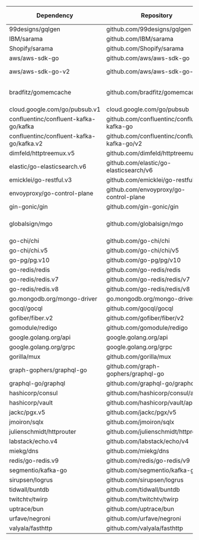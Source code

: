 | Dependency |    Repository  | Minimum Version | Maximum Version | Auto-Instrumented |
|------------|-----------------|-----------------|-----------------|-----------------|
| 99designs/gqlgen | github.com/99designs/gqlgen | v0.17.36 | v0.17.63 | true
| IBM/sarama | github.com/IBM/sarama | v1.40.0 | v1.45.0 | true
| Shopify/sarama | github.com/Shopify/sarama | v1.38.1 | v1.45.0 | true
| aws/aws-sdk-go | github.com/aws/aws-sdk-go | v1.44.327 | v1.55.5 | true
| aws/aws-sdk-go-v2 | github.com/aws/aws-sdk-go-v2 | v1.20.3 | v2.0.0-preview.4+incompatible | true
| bradfitz/gomemcache | github.com/bradfitz/gomemcache | v0.0.0-20230611145640-acc696258285 | v0.0.0-20230905024940-24af94b03874 | false
| cloud.google.com/go/pubsub.v1 | cloud.google.com/go/pubsub | v1.36.1 | v1.45.3 | true
| confluentinc/confluent-kafka-go/kafka | github.com/confluentinc/confluent-kafka-go | v1.9.2 | v1.9.3-RC3 | false
| confluentinc/confluent-kafka-go/kafka.v2 | github.com/confluentinc/confluent-kafka-go/v2 | v2.2.0 | v2.8.0 | false
| dimfeld/httptreemux.v5 | github.com/dimfeld/httptreemux/v5 | v5.5.0 | v5.5.0 | false
| elastic/go-elasticsearch.v6 | github.com/elastic/go-elasticsearch/v6 | v6.8.5 | v6.8.10 | true
| emicklei/go-restful.v3 | github.com/emicklei/go-restful/v3 | v3.11.0 | v3.12.1 | false
| envoyproxy/go-control-plane | github.com/envoyproxy/go-control-plane | v0.13.1 | v0.13.4 | false
| gin-gonic/gin | github.com/gin-gonic/gin | v1.9.1 | v1.10.0 | true
| globalsign/mgo | github.com/globalsign/mgo | v0.0.0-20181015135952-eeefdecb41b8 | v0.0.0-20181015135952-eeefdecb41b8 | false
| go-chi/chi | github.com/go-chi/chi | v1.5.4 | v4.1.2+incompatible | true
| go-chi/chi.v5 | github.com/go-chi/chi/v5 | v5.0.10 | v5.2.0 | true
| go-pg/pg.v10 | github.com/go-pg/pg/v10 | v10.11.1 | v10.14.0 | false
| go-redis/redis | github.com/go-redis/redis | v6.15.9+incompatible | v6.15.9+incompatible | false
| go-redis/redis.v7 | github.com/go-redis/redis/v7 | v7.4.1 | v7.4.1 | true
| go-redis/redis.v8 | github.com/go-redis/redis/v8 | v8.11.5 | v8.11.5 | true
| go.mongodb.org/mongo-driver | go.mongodb.org/mongo-driver | v1.12.1 | v1.17.2 | false
| gocql/gocql | github.com/gocql/gocql | v1.6.0 | v1.7.0 | true
| gofiber/fiber.v2 | github.com/gofiber/fiber/v2 | v2.52.5 | v2.52.6 | true
| gomodule/redigo | github.com/gomodule/redigo | v1.8.9 | v1.9.2 | false
| google.golang.org/api | google.golang.org/api | v0.169.0 | v0.216.0 | false
| google.golang.org/grpc | google.golang.org/grpc | v1.69.0 | v1.71.0-dev | true
| gorilla/mux | github.com/gorilla/mux | v1.8.0 | v1.8.1 | true
| graph-gophers/graphql-go | github.com/graph-gophers/graphql-go | v1.5.0 | v1.5.0 | true
| graphql-go/graphql | github.com/graphql-go/graphql | v0.8.1 | v0.8.1 | true
| hashicorp/consul | github.com/hashicorp/consul/api | v1.24.0 | v1.31.0 | false
| hashicorp/vault | github.com/hashicorp/vault/api | v1.9.2 | v1.15.0 | true
| jackc/pgx.v5 | github.com/jackc/pgx/v5 | v5.6.0 | v5.7.2 | true
| jmoiron/sqlx | github.com/jmoiron/sqlx | v1.3.5 | v1.4.0 | false
| julienschmidt/httprouter | github.com/julienschmidt/httprouter | v1.3.0 | v1.3.0 | true
| labstack/echo.v4 | github.com/labstack/echo/v4 | v4.11.1 | v4.13.3 | true
| miekg/dns | github.com/miekg/dns | v1.1.55 | v1.1.62 | false
| redis/go-redis.v9 | github.com/redis/go-redis/v9 | v9.1.0 | v9.7.0 | true
| segmentio/kafka-go | github.com/segmentio/kafka-go | v0.4.42 | v0.4.47 | true
| sirupsen/logrus | github.com/sirupsen/logrus | v1.9.3 | v1.9.3 | true
| tidwall/buntdb | github.com/tidwall/buntdb | v1.3.0 | v1.3.2 | false
| twitchtv/twirp | github.com/twitchtv/twirp | v8.1.3+incompatible | v8.1.3+incompatible | true
| uptrace/bun | github.com/uptrace/bun | v1.1.17 | v1.2.8 | false
| urfave/negroni | github.com/urfave/negroni | v1.0.0 | v1.0.0 | false
| valyala/fasthttp | github.com/valyala/fasthttp | v1.51.0 | v1.58.0 | false
